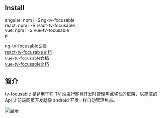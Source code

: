 ## Install   
angular: npm i -S ng-tv-focusable                     
react: npm i -S react-tv-focusable     
vue: npm i -S vue-tv-focusable          
js:<script src="focusable.js"></script>  

[ng-tv-focusable文档 ](https://blog.csdn.net/sllailcp/article/details/109445268)                 
[react-tv-focusable文档 ](https://blog.csdn.net/sllailcp/article/details/109444532)                      
[vue-tv-focusable文档 ](https://blog.csdn.net/sllailcp/article/details/109044265)                
[vue-tv-focusable文档 ](https://blog.csdn.net/sllailcp/article/details/109447289)    

## 简介
tv-focusable 是适用于在 TV 端进行网页开发时管理焦点移动的框架，以简洁的 Api 让前端网页开发就像 android 开发一样自动管理焦点。

![展示](https://img-blog.csdnimg.cn/20201016100758392.gif#pic_center)
